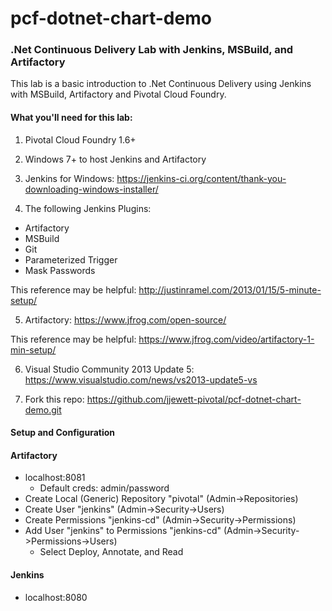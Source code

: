 # pcf-dotnet-chart-demo
### .Net Continuous Delivery Lab with Jenkins, MSBuild, and Artifactory

This lab is a basic introduction to .Net Continuous Delivery using Jenkins with MSBuild, Artifactory and Pivotal Cloud Foundry.

#### What you'll need for this lab:

1) Pivotal Cloud Foundry 1.6+

2) Windows 7+ to host Jenkins and Artifactory

3) Jenkins for Windows: 
https://jenkins-ci.org/content/thank-you-downloading-windows-installer/

4) The following Jenkins Plugins:
- Artifactory
- MSBuild
- Git
- Parameterized Trigger
- Mask Passwords

This reference may be helpful: 
http://justinramel.com/2013/01/15/5-minute-setup/

5) Artifactory:
https://www.jfrog.com/open-source/

This reference may be helpful:
https://www.jfrog.com/video/artifactory-1-min-setup/

6) Visual Studio Community 2013 Update 5:
https://www.visualstudio.com/news/vs2013-update5-vs

7) Fork this repo:
https://github.com/jjewett-pivotal/pcf-dotnet-chart-demo.git

#### Setup and Configuration
#### Artifactory
- localhost:8081
  * Default creds: admin/password
- Create Local (Generic) Repository "pivotal" (Admin->Repositories)
- Create User "jenkins" (Admin->Security->Users)
- Create Permissions "jenkins-cd" (Admin->Security->Permissions)
- Add User "jenkins" to Permissions "jenkins-cd" (Admin->Security->Permissions->Users) 
  * Select Deploy, Annotate, and Read

#### Jenkins
- localhost:8080







